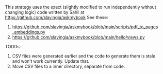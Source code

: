 This strategy uses the exact (slightly modified to run independently without 
changing logic) code written by Sahil at https://github.com/slavingia/askmybook
See these:
1. https://github.com/slavingia/askmybook/blob/main/scripts/pdf_to_pages_embeddings.py
2. https://github.com/slavingia/askmybook/blob/main/hello/views.py

TODOs:
1. CSV files were generated earlier and the code to generate them is stale and won't work currently. Update that.
2. Move CSV files to a inner directory, separate from code.